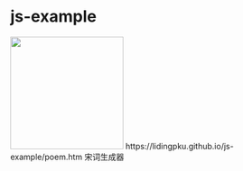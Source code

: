 # js-example

<img src="https://cloud.githubusercontent.com/assets/638605/6714084/bea9d0b0-cd53-11e4-9911-a1542a42939d.png" width="200" />
 https://lidingpku.github.io/js-example/poem.htm 宋词生成器

